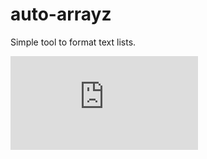 # auto-arrayz
Simple tool to format text lists.

![Link to live demo](http://chazu.arkku.net/misc/auto-arrayz/auto-arrayz.html)



